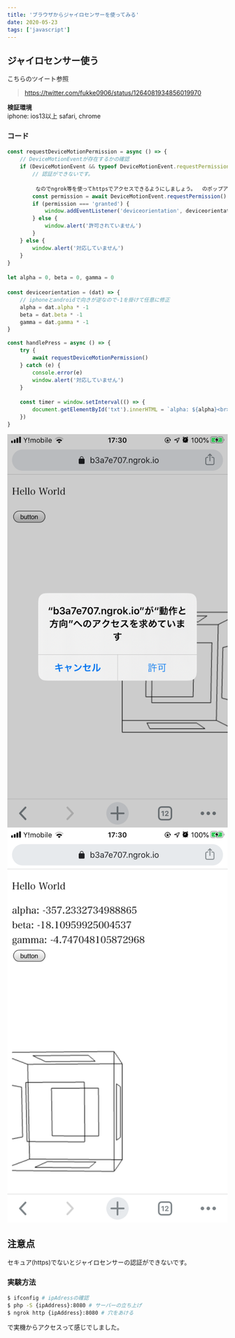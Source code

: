 ```yaml
---
title: 'ブラウザからジャイロセンサーを使ってみる'
date: 2020-05-23
tags: ['javascript']
---
```


## ジャイロセンサー使う
こちらのツイート参照  
> https://twitter.com/fukke0906/status/1264081934856019970  

**検証環境**  
iphone: ios13以上 safari, chrome

### コード

```javascript
const requestDeviceMotionPermission = async () => {
    // DeviceMotionEventが存在するかの確認
	if (DeviceMotionEvent && typeof DeviceMotionEvent.requestPermission === 'function') {
        // 認証ができないです。
         
         なのでngrok等を使ってhttpsでアクセスできるようにしましょう。  のポップアップが表示される
		const permission = await DeviceMotionEvent.requestPermission()
		if (permission === 'granted') {
			window.addEventListener('deviceorientation', deviceorientation)
		} else {
			window.alert('許可されていません')
		}
	} else {
		window.alert('対応していません')
	}
}

let alpha = 0, beta = 0, gamma = 0

const deviceorientation = (dat) => {
    // iphoneとandroidで向きが逆なので-1を掛けて任意に修正
	alpha = dat.alpha * -1
	beta = dat.beta * -1
	gamma = dat.gamma * -1
}
```

```javascript
const handlePress = async () => {
	try {
		await requestDeviceMotionPermission()
	} catch (e) {
        console.error(e)
		window.alert('対応していません')
	}

    const timer = window.setInterval(() => {
        document.getElementById('txt').innerHTML = `alpha: ${alpha}<br>beta: ${beta}<br>gamma: ${gamma}`
    })
}
```

!['タイトル'](./images/20200523-2.PNG)
!['タイトル'](./images/20200523-1.PNG)

## 注意点
セキュア(https)でないとジャイロセンサーの認証ができないです。  

### 実験方法
```zsh
$ ifconfig # ipAdressの確認
$ php -S {ipAddress}:8080 # サーバーの立ち上げ
$ ngrok http {ipAddress}:8080 # 穴をあける
```
で実機からアクセスって感じでしました。  